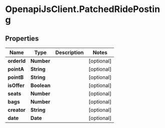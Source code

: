 # OpenapiJsClient.PatchedRidePosting

## Properties

Name | Type | Description | Notes
------------ | ------------- | ------------- | -------------
**orderId** | **Number** |  | [optional] 
**pointA** | **String** |  | [optional] 
**pointB** | **String** |  | [optional] 
**isOffer** | **Boolean** |  | [optional] 
**seats** | **Number** |  | [optional] 
**bags** | **Number** |  | [optional] 
**creator** | **String** |  | [optional] 
**date** | **Date** |  | [optional] 


